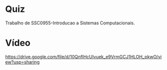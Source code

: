# Quiz
Trabalho de SSC0955-Introducao a Sistemas Computacionais.
# Vídeo
https://drive.google.com/file/d/10QnfIHcUIvuek_e9VrmGCJ1HLOH_pkwO/view?usp=sharing

